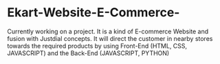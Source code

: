 # Ekart-Website-E-Commerce-
Currently working on a project. It is a kind of E-commerce Website and fusion with Justdial concepts. It will direct the customer in nearby stores towards the required products by using Front-End (HTML, CSS, JAVASCRIPT) and the Back-End (JAVASCRIPT, PYTHON)
